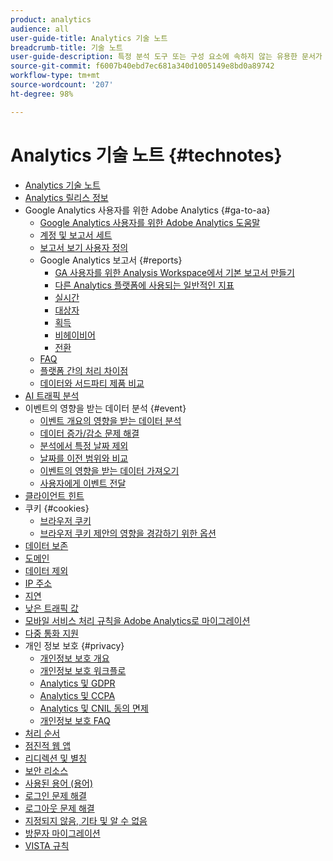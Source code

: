 ```yaml
---
product: analytics
audience: all
user-guide-title: Analytics 기술 노트
breadcrumb-title: 기술 노트
user-guide-description: 특정 분석 도구 또는 구성 요소에 속하지 않는 유용한 문서가 포함된 기술 자료를 찾아봅니다.
source-git-commit: f6007b40ebd7ec681a340d1005149e8bd0a89742
workflow-type: tm+mt
source-wordcount: '207'
ht-degree: 98%

---
```



# Analytics 기술 노트 {#technotes}

+ [Analytics 기술 노트](home.md)
+ [Analytics 릴리스 정보](https://experienceleague.adobe.com/ko/docs/analytics/release-notes/latest)
+ Google Analytics 사용자를 위한 Adobe Analytics {#ga-to-aa}
   + [Google Analytics 사용자를 위한 Adobe Analytics 도움말](ga-to-aa/home.md)
   + [계정 및 보고서 세트](ga-to-aa/accounts.md)
   + [보고서 보기 사용자 정의](ga-to-aa/customization.md)
   + Google Analytics 보고서 {#reports}
      + [GA 사용자를 위한 Analysis Workspace에서 기본 보고서 만들기](ga-to-aa/reports/create-report.md)
      + [다른 Analytics 플랫폼에 사용되는 일반적인 지표](ga-to-aa/reports/common-metrics.md)
      + [실시간](ga-to-aa/reports/realtime-reports.md)
      + [대상자](ga-to-aa/reports/audience-reports.md)
      + [획득](ga-to-aa/reports/acquisition-reports.md)
      + [비헤이비어](ga-to-aa/reports/behavior-reports.md)
      + [전환](ga-to-aa/reports/conversions-reports.md)
   + [FAQ](ga-to-aa/faq.md)
   + [플랫폼 간의 처리 차이점](ga-to-aa/processing-differences.md)
   + [데이터와 서드파티 제품 비교](ga-to-aa/compare-data.md)
+ [AI 트래픽 분석](/help/technotes/ai-traffic.md)
+ 이벤트의 영향을 받는 데이터 분석 {#event}
   + [이벤트 개요의 영향을 받는 데이터 분석](event/overview.md)
   + [데이터 증가/감소 문제 해결](event/spikes-drops.md)
   + [분석에서 특정 날짜 제외](event/segments.md)
   + [날짜를 이전 범위와 비교](event/compare-dates.md)
   + [이벤트의 영향을 받는 데이터 가져오기](event/calcmetrics.md)
   + [사용자에게 이벤트 전달](event/communicate.md)
+ [클라이언트 힌트](client-hints.md)
+ 쿠키 {#cookies}
   + [브라우저 쿠키](cookies/cookies.md)
   + [브라우저 쿠키 제안의 영향을 경감하기 위한 옵션](cookies/cookieless.md)
+ [데이터 보존](data-retention.md)
+ [도메인](domains.md)
+ [데이터 제외](exclude-data.md)
+ [IP 주소](ip-addresses.md)
+ [지연](latency.md)
+ [낮은 트래픽 값](low-traffic.md)
+ [모바일 서비스 처리 규칙을 Adobe Analytics로 마이그레이션](migrate-mobile.md)
+ [다중 통화 지원](multicurrency.md)
+ 개인 정보 보호 {#privacy}
   + [개인정보 보호 개요](privacy/privacy-overview.md)
   + [개인정보 보호 워크플로](privacy/privacy-workflow.md)
   + [Analytics 및 GDPR](privacy/gdpr.md)
   + [Analytics 및 CCPA](privacy/ccpa.md)
   + [Analytics 및 CNIL 동의 면제](privacy/cnil-consent-exemption.md)
   + [개인정보 보호 FAQ](privacy/faq.md)
+ [처리 순서](processing-order.md)
+ [점진적 웹 앱](pwa.md)
+ [리디렉션 및 별칭](redirects.md)
+ [보안 리소스](security.md)
+ [사용된 용어 (용어)](terms.md)
+ [로그인 문제 해결](troubleshoot-login.md)
+ [로그아웃 문제 해결](troubleshoot-sessions.md)
+ [지정되지 않음, 기타 및 알 수 없음](unspecified.md)
+ [방문자 마이그레이션](visitor-migration.md)
+ [VISTA 규칙](vista.md)
